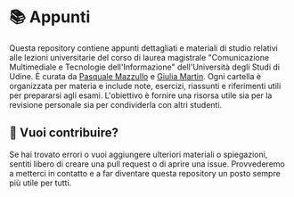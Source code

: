 # 📚 Appunti

Questa repository contiene appunti dettagliati e materiali di studio relativi alle lezioni universitarie del corso di laurea magistrale "Comunicazione Multimediale e Tecnologie dell'Informazione" dell'Università degli Studi di Udine. È curata da [Pasquale Mazzullo](https://www.linkedin.com/in/pasqualemazzullo/) e [Giulia Martin](https://www.linkedin.com/in/martin-giulia/). Ogni cartella è organizzata per materia e include note, esercizi, riassunti e riferimenti utili per prepararsi agli esami. L'obiettivo è fornire una risorsa utile sia per la revisione personale sia per condividerla con altri studenti.

## 🤝 Vuoi contribuire?
Se hai trovato errori o vuoi aggiungere ulteriori materiali o spiegazioni, sentiti libero di creare una pull request o di aprire una issue. Provvederemo a metterci in contatto e a far diventare questa repository un posto sempre più utile per tutti.
